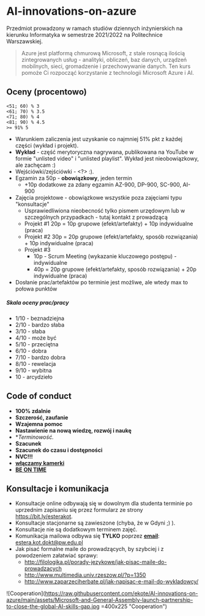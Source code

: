 # AI-innovations-on-azure
Przedmiot prowadzony w ramach studiów dziennych inżynierskich na kierunku Informatyka w semestrze 2021/2022 na Politechnice Warszawskiej.

> Azure jest platformą chmurową Microsoft, z stale rosnącą ilością zintegrowanych usług - analityki, obliczeń, baz danych, urządzeń mobilnych, sieci, gromadzenie i przechowywanie danych. Ten kurs pomoże Ci rozpocząć korzystanie z technologii Microsoft Azure i AI.



## Oceny (procentowo)

```
<51; 60) % 3
<61; 70) % 3.5
<71; 80) % 4
<81; 90) % 4.5
>= 91% 5
```

- Warunkiem zaliczenia jest uzyskanie co najmniej 51% pkt z każdej części (wykład i projekt).
- **Wykład** - część merytoryczna nagrywana, publikowana na YouTube w formie "unlisted video" i "unlisted playlist". Wykład jest nieobowiązkowy, ale zachęcam :)
- Wejściówki/zejściówki - <?> :).
- Egzamin za 50p - **obowiązkowy**, jeden termin
  - +10p dodatkowe za zdany egzamin AZ-900, DP-900, SC-900, AI-900
- Zajęcia projektowe - obowiązkowe wszystkie poza zajęciami typu "konsultacje"
  - Usprawiedliwiona nieobecność tylko pismem urzędowym lub w szczególnych przypadkach - tutaj kontakt z prowadzącą
  - Projekt #1  20p = 10p grupowe (efekt/artefakty) + 10p indywidualne (praca)
  - Projekt #2  30p = 20p grupowe (efekt/artefakty, sposób rozwiązania) + 10p indywidualne (praca)
  - Projekt #3  
    - 10p - Scrum Meeting (wykazanie kluczowego postępu) - indywidualne
    - 40p = 20p grupowe  (efekt/artefakty, sposób rozwiązania) + 20p indywidualne (praca)
- Dosłanie prac/artefaktów po terminie jest możliwe, ale wtedy max to połowa punktów



##### Skala oceny prac/pracy

- 1/10 - beznadziejna
- 2/10 - bardzo słaba
- 3/10 - słaba
- 4/10 - może być
- 5/10 - przeciętna
- 6/10 - dobra
- 7/10 - bardzo dobra
- 8/10 - rewelacja
- 9/10 - wybitna
- 10 - arcydzieło



## Code of conduct

- **100% zdalnie**
- **Szczerość, zaufanie**
- **Wzajemna pomoc**
- **Nastawienie na nową wiedzę, rozwój i naukę**
- **Terminowość.*
- **Szacunek**
- **Szacunek do czasu i dostępności**
- **NVC!!!**
- <u>**włączamy kamerki**</u>
- **<u>BE ON TIME</u>**



## Konsultacje i komunikacja

- Konsultacje online odbywają się w dowolnym dla studenta terminie po uprzednim zapisaniu się przez formularz ze strony https://bit.ly/esterakot. 
- Konsultacje stacjonarne są zawieszone (chyba, że w Gdyni ;) ).
- Konsultacje nie są dodatkowym terminem zajęć.
- Komunikacja mailowa odbywa się **TYLKO** poprzez **<u>email</u>**: estera.kot.dokt@pw.edu.pl
- Jak pisać formalne maile do prowadzących, by szybciej i z powodzeniem załatwiać sprawy:
  - http://filologika.pl/porady-jezykowe/jak-pisac-maile-do-prowadzacych
  - http://www.multimedia.univ.rzeszow.pl/?p=1350
  - http://www.zaparzeciherbate.pl/jak-napisac-e-mail-do-wykladowcy/

![Cooperation](https://raw.githubusercontent.com/ekote/AI-innovations-on-azure/main/assets/Microsoft-and-General-Assembly-launch-partnership-to-close-the-global-AI-skills-gap.jpg =400x225 "Cooperation")

